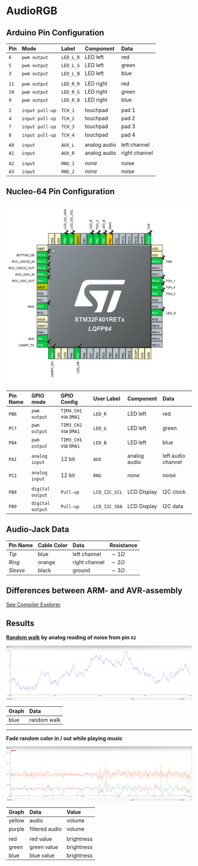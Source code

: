 
# AudioRGB

## Arduino Pin Configuration

| Pin  | Mode            | Label     | Component    | Data            |
| :--- | :-------------- | :-------- | :----------- | :-------------- |
| `6`  | `pwm output`    | `LED_L_R` | LED left     | red             |
| `5`  | `pwm output`    | `LED_L_G` | LED left     | green           |
| `3`  | `pwm output`    | `LED_L_B` | LED left     | blue            |
|      |                 |           |              |                 |
| `11` | `pwm output`    | `LED_R_R` | LED right    | red             |
| `10` | `pwm output`    | `LED_R_G` | LED right    | green           |
| `9`  | `pwm output`    | `LED_R_B` | LED right    | blue            |
|      |                 |           |              |                 |
| `2`  | `input pull-up` | `TCH_1`   | touchpad     | pad 1           |
| `4`  | `input pull-up` | `TCH_2`   | touchpad     | pad 2           |
| `7`  | `input pull-up` | `TCH_3`   | touchpad     | pad 3           |
| `8`  | `input pull-up` | `TCH_4`   | touchpad     | pad 4           |
|      |                 |           |              |                 |
| `A0` | `input`         | `AUX_L`   | analog audio | left channel    |
| `A1` | `input`         | `AUX_R`   | analog audio | right channel   |
|      |                 |           |              |                 |
| `A2` | `input`         | `RNG_1`   | *none*       | noise           |
| `A3` | `input`         | `RNG_2`   | *none*       | noise           |

## Nucleo-64 Pin Configuration

![](img/nucleo-64-pin-configuration.png)

| Pin Name | GPIO mode        | GPIO Config           | User Label    | Component       | Data               |
| :------- | :--------------- | :-------------------- | :------------ | :-------------- | :----------------- |
| `PB6`    | `pwm output`     | `TIM4_CH1` via `DMA1` | `LED_R`       | LED left        | red                |
| `PC7`    | `pwm output`     | `TIM3_CH2` via `DMA1` | `LED_G`       | LED left        | green              |
| `PB4`    | `pwm output`     | `TIM3_CH1` via `DMA1` | `LED_B`       | LED left        | blue               |
|          |                  |                       |               |                 |                    |
| `PA1`    | `analog input`   | 12 bit                | `AUX`         | analog audio    | left audio channel |
|          |                  |                       |               |                 |                    |
| `PC2`    | `analog input`   | 12 bit                | `RNG`         | *none*          | noise              |
|          |                  |                       |               |                 |                    |
| `PB8`    | `digital output` | `Pull-up`             | `LCD_I2C_SCL` | LCD Display     | I2C clock          |
| `PB9`    | `digital output` | `Pull-up`             | `LCD_I2C_SDA` | LCD Display     | I2C data           |

## Audio-Jack Data

| Pin Name | Cable Color | Data          | Resistance    |
| :------- | :---------- | :------------ | :------------ |
| *Tip*    | blue        | left channel  | $\sim1\Omega$ |
| *Ring*   | orange      | right channel | $\sim2\Omega$ |
| *Sleeve* | black       | ground        | $\sim3\Omega$ |

## Differences between ARM- and AVR-assembly

[See Compiler Explorer](https://godbolt.org/z/9YzeKaqcY)

## Results

**[Random walk](https://en.wikipedia.org/wiki/Random_walk) by analog reading of noise from pin `A2`**

![](img/random-walk-by-reading-analog-floating-bits.png)

| Graph | Data        |
| :---- | :---------- |
| blue  | random walk |

***

**Fade random color in / out while playing music**

![](img/fade-random-color-in-out.png)

| Graph  | Data           | Value      |
| :----- | :------------- | :--------- |
| yellow | audio          | volume     |
| purple | filtered audio | volume     |
|        |                |            |
| red    | red value      | brightness |
| green  | green value    | brightness |
| blue   | blue value     | brightness |
